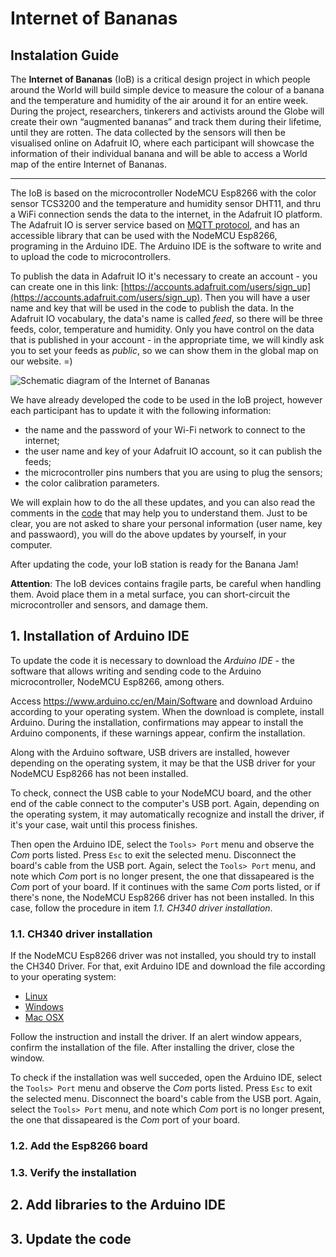 # Internet of Bananas
## Instalation Guide

The **Internet of Bananas** (IoB) is a critical design project in which people around the World will build simple device to measure the colour of a banana and the temperature and humidity of the air around it for an entire week. During the project, researchers, tinkerers and activists around the Globe will create their own “augmented bananas” and track them during their lifetime, until they are rotten. The data collected by the sensors will then be visualised online on Adafruit IO, where each participant will showcase the information of their individual banana and will be able to access a World map of the entire Internet of Bananas.

---

The IoB is based on the microcontroller NodeMCU Esp8266 with the color sensor TCS3200 and the temperature and humidity sensor DHT11, and thru a WiFi connection sends the data to the internet, in the Adafruit IO platform. The Adafruit IO is server service based on [MQTT protocol](https://en.wikipedia.org/wiki/MQTT), and has an accessible library that can be used with the NodeMCU Esp8266, programing in the Arduino IDE. The Arduino IDE is the software to write and to upload the code to microcontrollers. 

To publish the data in Adafruit IO it's necessary to create an account - you can create one in this link: [https://accounts.adafruit.com/users/sign_up](https://accounts.adafruit.com/users/sign_up). Then you will have a user name and key that will be used in the code to publish the data. In the Adafruit IO vocabulary, the data's name is called *feed*, so there will be three feeds, color, temperature and humidity. Only you have control on the data that is published in your account - in the appropriate time, we will kindly ask you to set your feeds as *public*, so we can show them in the global map on our website. =)

![Schematic diagram of the Internet of Bananas](https://drive.google.com/uc?export=view&id=1LpIFhPiTVFzD0ErvvocMIws-D-d8hxrt "Schematic diagram of the IoB")

We have already developed the code to be used in the IoB project, however each participant has to update it with the following information:
- the name and the password of your Wi-Fi network to connect to the internet;
- the user name and key of your Adafruit IO account, so it can publish the feeds;
- the microcontroller pins numbers that you are using to plug the sensors;
- the color calibration parameters.

We will explain how to do the all these updates, and you can also read the comments in the [code](https://github.com/Internet-of-Bananas/code) that may help you to understand them. Just to be clear, you are not asked to share your personal information (user name, key and passwaord), you will do the above updates by yourself, in your computer. 

After updating the code, your IoB station is ready for the Banana Jam!

**Attention**: The IoB devices contains fragile parts, be careful when handling them. Avoid place them in a metal surface, you can short-circuit the microcontroller and sensors, and damage them.

## 1. Installation of Arduino IDE
To update the code it is necessary to download the *Arduino IDE* - the software that allows writing and sending code to the Arduino microcontroller, NodeMCU Esp8266, among others.

Access https://www.arduino.cc/en/Main/Software and download Arduino according to your operating system. When the download is complete, install Arduino. During the installation, confirmations may appear to install the Arduino components, if these warnings appear, confirm the installation.

Along with the Arduino software, USB drivers are installed, however depending on the operating system, it may be that the USB driver for your NodeMCU Esp8266 has not been installed.

To check, connect the USB cable to your NodeMCU board, and the other end of the cable connect to the computer's USB port. Again, depending on the operating system, it may automatically recognize and install the driver, if it's your case, wait until this process finishes. 

Then open the Arduino IDE, select the `Tools> Port` menu and observe the *Com* ports listed. Press `Esc` to exit the selected menu. Disconnect the board's cable from the USB port. Again, select the `Tools> Port` menu, and note which *Com* port is no longer present, the one that dissapeared is the *Com* port of your board. If it continues with the same *Com* ports listed, or if there's none, the NodeMCU Esp8266 driver has not been installed. In this case, follow the procedure in item *1.1. CH340 driver installation*.

### 1.1. CH340 driver installation
If the NodeMCU Esp8266 driver was not installed, you should try to install the CH340 Driver. For that, exit Arduino IDE and download the file according to your operating system:
- [Linux](https://learn.sparkfun.com/tutorials/how-to-install-ch340-drivers/all#linux)
- [Windows](https://learn.sparkfun.com/tutorials/how-to-install-ch340-drivers/all#windows-710)
- [Mac OSX](https://learn.sparkfun.com/tutorials/how-to-install-ch340-drivers/all#mac-osx)

Follow the instruction and install the driver. If an alert window appears, confirm the installation of the file. After installing the driver, close the window.

To check if the installation was well succeded, open the Arduino IDE, select the `Tools> Port` menu and observe the *Com* ports listed. Press `Esc` to exit the selected menu. Disconnect the board's cable from the USB port. Again, select the `Tools> Port` menu, and note which *Com* port is no longer present, the one that dissapeared is the *Com* port of your board.

### 1.2. Add the Esp8266 board 

### 1.3. Verify the installation

## 2. Add libraries to the Arduino IDE

## 3. Update the code


